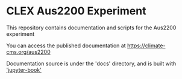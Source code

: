 # CLEX Aus2200 Experiment

This repository contains documentation and scripts for the Aus2200 experiment

You can access the published documentation at https://climate-cms.org/aus2200

Documentation source is under the 'docs' directory, and is built with ['jupyter-book'](https://jupyterbook.org)
